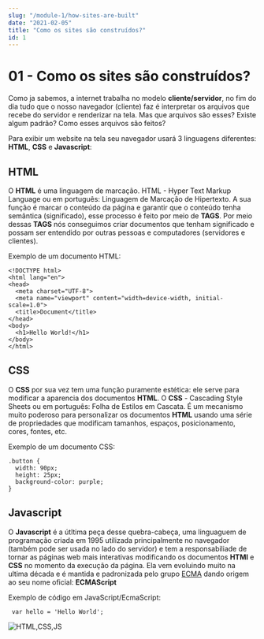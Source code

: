 ```yaml
---
slug: "/module-1/how-sites-are-built"
date: "2021-02-05"
title: "Como os sites são construídos?"
id: 1
---
```


# 01 - Como os sites são construídos?

Como ja sabemos, a internet trabalha no modelo **cliente/servidor**, no fim do dia tudo que o nosso navegador \(cliente\) faz é interpretar os arquivos que recebe do servidor e renderizar na tela. Mas que arquivos são esses? Existe algum padrão? Como esses arquivos são feitos?

Para exibir um website na tela seu navegador usará 3 linguagens diferentes: **HTML**, **CSS** e **Javascript**:

## HTML

O **HTML** é uma linguagem de marcação. HTML - Hyper Text Markup Language ou em português: Linguagem de Marcação de Hipertexto. A sua função é marcar o conteúdo da página e garantir que o conteúdo tenha semântica \(significado\), esse processo é feito por meio de **TAGS**. Por meio dessas **TAGS** nós conseguimos criar documentos que tenham significado e possam ser entendido por outras pessoas e computadores \(servidores e clientes\).

Exemplo de um documento HTML:

```text
<!DOCTYPE html>
<html lang="en">
<head>
  <meta charset="UTF-8">
  <meta name="viewport" content="width=device-width, initial-scale=1.0">
  <title>Document</title>
</head>
<body>
  <h1>Hello World!</h1>
</body>
</html>
```

## CSS

O **CSS** por sua vez tem uma função puramente estética: ele serve para modificar a aparencia dos documentos **HTML**. O **CSS** - Cascading Style Sheets ou em português: Folha de Estilos em Cascata. É um mecanismo muito poderoso para personalizar os documentos **HTML** usando uma série de propriedades que modificam tamanhos, espaços, posicionamento, cores, fontes, etc.

Exemplo de um documento CSS:

```text
.button {
  width: 90px;
  height: 25px;
  background-color: purple;
}
```

## Javascript

O **Javascript** é a útltima peça desse quebra-cabeça, uma linguaguem de programação criada em 1995 utilizada principalmente no navegador \(também pode ser usada no lado do servidor\) e tem a responsabiliade de tornar as páginas web mais interativas modificando os documentos **HTMl** e **CSS** no momento da execução da página. Ela vem evoluindo muito na ultima década e é mantida e padronizada pelo grupo [ECMA](https://www.ecma-international.org/) dando origem ao seu nome oficial: **ECMAScript**

Exemplo de código em JavaScript/EcmaScript:

```text
 var hello = 'Hello World';
```

![HTML,CSS,JS](https://media.giphy.com/media/fuJPZBIIqzbt1kAYVc/giphy.gif)

